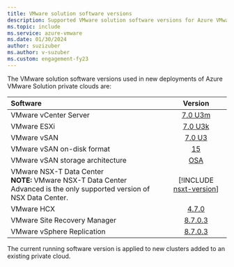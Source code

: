 ```yaml
---
title: VMware solution software versions
description: Supported VMware solution software versions for Azure VMware Solution.
ms.topic: include
ms.service: azure-vmware
ms.date: 01/30/2024
author: suzizuber
ms.author: v-suzuber
ms.custom: engagement-fy23
---
```


<!-- Used in faq.md and concepts-private-clouds-clusters#host-maintenance-and-lifecycle-management and introduction#vmware-software-versions-->


The VMware solution software versions used in new deployments of Azure VMware Solution private clouds are:

| Software                         |    Version   |
| :---                             |     :---:    |
| VMware vCenter Server            |    [7.0 U3m](https://docs.vmware.com/en/VMware-vSphere/7.0/rn/vsphere-vcenter-server-70u3m-release-notes/index.html)   |
| VMware ESXi                      |    [7.0 U3k](https://docs.vmware.com/en/VMware-vSphere/7.0/rn/vsphere-esxi-70u3k-release-notes.html)   |
| VMware vSAN                      |    [7.0 U3](https://docs.vmware.com/en/VMware-vSphere/7.0/rn/vmware-vsan-703-release-notes.html)   |
| VMware vSAN on-disk format       |    [15](https://kb.vmware.com/s/article/2148493)   |
| VMware vSAN storage architecture |    [OSA](https://core.vmware.com/blog/comparing-original-storage-architecture-vsan-8-express-storage-architecture)   |
| VMware NSX-T Data Center <br />**NOTE:** VMware NSX-T Data Center Advanced is the only supported version of NSX Data Center.   |    [!INCLUDE [nsxt-version](nsxt-version.md)]   |
| VMware HCX                       |    [4.7.0](https://docs.vmware.com/en/VMware-HCX/4.7/rn/vmware-hcx-47-release-notes/index.html)   |
| VMware Site Recovery Manager     |    [8.7.0.3](https://docs.vmware.com/en/Site-Recovery-Manager/8.7/rn/vmware-site-recovery-manager-8703-release-notes/index.html)   |
| VMware vSphere Replication       |    [8.7.0.3](https://docs.vmware.com/en/vSphere-Replication/8.7/rn/vsphere-replication-8703-release-notes/index.html)   |

The current running software version is applied to new clusters added to an existing private cloud.

